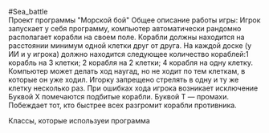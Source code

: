 #Sea_battle  
Проект программы "Морской бой" 
Общее описание работы игры:
Игрок запускает у себя программу, компьютер автоматически рандомно располагает корабли на своем поле. Корабли должны находится на расстоянии минимум одной клетки друг от друга.
На каждой доске (у ИИ и у игрока) должно находится следующее количество кораблей:1 корабль на 3 клетки; 
2 корабля на 2 клетки;
4 корабля на одну клетку.
Компьютер может делать ход наугад, но не ходит по тем клеткам, в которые он уже ходил.
Игорку запрещено стрелять в одну и ту же клетку несколько раз. При ошибках хода игрока  возникает исключение
Буквой X помечаются подбитые корабли. Буквой T — промахи.
Побеждает тот, кто быстрее всех разгромит корабли противника.

Классы, которые используеи программа
